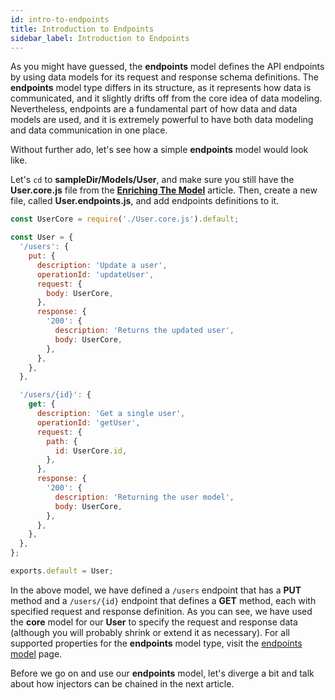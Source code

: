 ```yaml
---
id: intro-to-endpoints
title: Introduction to Endpoints
sidebar_label: Introduction to Endpoints
---
```


As you might have guessed, the **endpoints** model defines the API endpoints by using data models for its request and response schema definitions. The **endpoints** model type differs in its structure, as it represents how data is communicated, and it slightly drifts off from the core idea of data modeling. Nevertheless, endpoints are a fundamental part of how data and data models are used, and it is extremely powerful to have both data modeling and data communication in one place.

Without further ado, let's see how a simple **endpoints** model would look like. 

Let's `cd` to **sampleDir/Models/User**, and make sure you still have the **User.core.js** file from the **[Enriching The Model](getting-started/enriching-the-model.md)** article. Then, create a new file, called **User.endpoints.js**, and add endpoints definitions to it.

```javascript
const UserCore = require('./User.core.js').default;

const User = {
  '/users': {
    put: {
      description: 'Update a user',
      operationId: 'updateUser',
      request: {
        body: UserCore,
      },
      response: {
        '200': {
          description: 'Returns the updated user',
          body: UserCore,
        },
      },
    },
  },

  '/users/{id}': {
    get: {
      description: 'Get a single user',
      operationId: 'getUser',
      request: {
        path: {
          id: UserCore.id,
        },
      },
      response: {
        '200': {
          description: 'Returning the user model',
          body: UserCore,
        },
      },
    },
  },
};

exports.default = User;
```

In the above model, we have defined a `/users` endpoint that has a **PUT** method and a `/users/{id}` endpoint that defines a **GET** method, each with specified request and response definition. As you can see, we have used the **core** model for our **User** to specify the request and response data (although you will probably shrink or extend it as necessary). For all supported properties for the **endpoints** model type, visit the [endpoints model](reference/endpoints-model.md) page.

Before we go on and use our **endpoints** model, let's diverge a bit and talk about how injectors can be chained in the next article.

